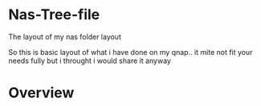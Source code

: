 # Nas-Tree-file
The layout of my nas folder layout

So this is basic layout of what i have done on my qnap.. it mite not fit your needs fully but i throught i would share it anyway



# Overview
